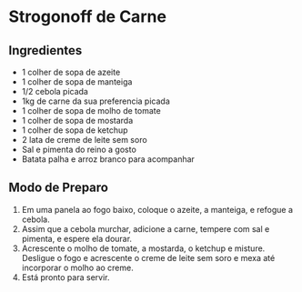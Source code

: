 # Strogonoff de Carne

## Ingredientes

- 1 colher de sopa de azeite
- 1 colher de sopa de manteiga
- 1/2 cebola picada
- 1kg de carne da sua preferencia picada
- 1 colher de sopa de molho de tomate
- 1 colher de sopa de mostarda
- 1 colher de sopa de ketchup
- 2 lata de creme de leite sem soro
- Sal e pimenta do reino a gosto
- Batata palha e arroz branco para acompanhar

## Modo de Preparo
1. Em uma panela ao fogo baixo, coloque o azeite, a manteiga, e refogue a cebola.
2. Assim que a cebola murchar, adicione a carne, tempere com sal e pimenta, e espere ela dourar.
3. Acrescente o molho de tomate, a mostarda, o ketchup e misture.
Desligue o fogo e acrescente o creme de leite sem soro e mexa até incorporar o molho ao creme.
4. Está pronto para servir.




